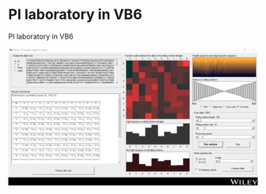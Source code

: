 # PI laboratory in VB6
PI laboratory in VB6

![screenshot](https://github.com/Gagniuc/PI-laboratory-in-VB6/blob/main/screenshot/PI%20engine%20(3).gif)

